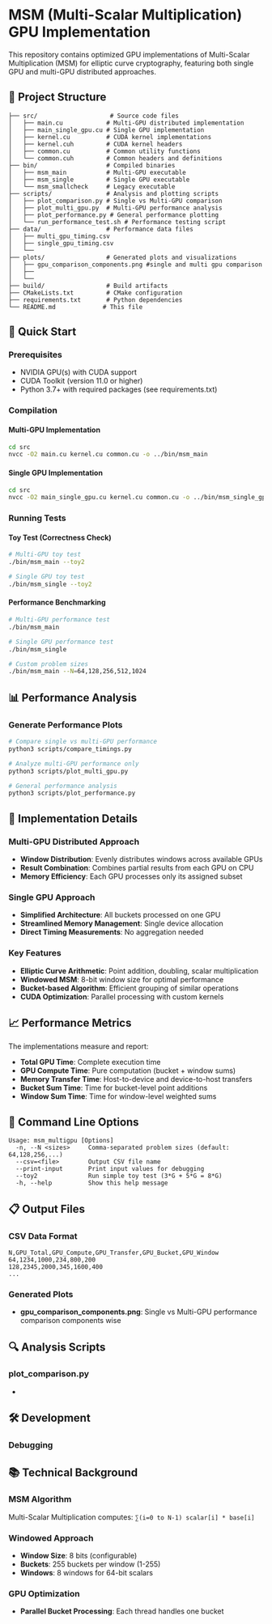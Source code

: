 # MSM (Multi-Scalar Multiplication) GPU Implementation

This repository contains optimized GPU implementations of Multi-Scalar Multiplication (MSM) for elliptic curve cryptography, featuring both single GPU and multi-GPU distributed approaches.

## 📁 Project Structure

```
├── src/                    # Source code files
│   ├── main.cu            # Multi-GPU distributed implementation
│   ├── main_single_gpu.cu # Single GPU implementation
│   ├── kernel.cu          # CUDA kernel implementations
│   ├── kernel.cuh         # CUDA kernel headers
│   ├── common.cu          # Common utility functions
│   └── common.cuh         # Common headers and definitions
├── bin/                   # Compiled binaries
│   ├── msm_main           # Multi-GPU executable
│   ├── msm_single         # Single GPU executable
│   └── msm_smallcheck     # Legacy executable
├── scripts/               # Analysis and plotting scripts
│   ├── plot_comparison.py # Single vs Multi-GPU comparison
│   ├── plot_multi_gpu.py  # Multi-GPU performance analysis
│   ├── plot_performance.py # General performance plotting
│   └── run_performance_test.sh # Performance testing script
├── data/                  # Performance data files
│   ├── multi_gpu_timing.csv
│   ├── single_gpu_timing.csv
│   └── 
├── plots/                 # Generated plots and visualizations
│   ├── gpu_comparison_components.png #single and multi gpu comparison
│   ├── 
│   └── 
├── build/                 # Build artifacts
├── CMakeLists.txt         # CMake configuration
├── requirements.txt       # Python dependencies
└── README.md             # This file
```

## 🚀 Quick Start

### Prerequisites
- NVIDIA GPU(s) with CUDA support
- CUDA Toolkit (version 11.0 or higher)
- Python 3.7+ with required packages (see requirements.txt)

### Compilation

#### Multi-GPU Implementation
```bash
cd src
nvcc -O2 main.cu kernel.cu common.cu -o ../bin/msm_main
```

#### Single GPU Implementation
```bash
cd src
nvcc -O2 main_single_gpu.cu kernel.cu common.cu -o ../bin/msm_single_gpu
```

### Running Tests

#### Toy Test (Correctness Check)
```bash
# Multi-GPU toy test
./bin/msm_main --toy2

# Single GPU toy test
./bin/msm_single --toy2
```

#### Performance Benchmarking
```bash
# Multi-GPU performance test
./bin/msm_main

# Single GPU performance test
./bin/msm_single

# Custom problem sizes
./bin/msm_main --N=64,128,256,512,1024
```

## 📊 Performance Analysis

### Generate Performance Plots
```bash
# Compare single vs multi-GPU performance
python3 scripts/compare_timings.py

# Analyze multi-GPU performance only
python3 scripts/plot_multi_gpu.py

# General performance analysis
python3 scripts/plot_performance.py
```

## 🔧 Implementation Details

### Multi-GPU Distributed Approach
- **Window Distribution**: Evenly distributes windows across available GPUs
- **Result Combination**: Combines partial results from each GPU on CPU
- **Memory Efficiency**: Each GPU processes only its assigned subset

### Single GPU Approach
- **Simplified Architecture**: All buckets processed on one GPU
- **Streamlined Memory Management**: Single device allocation
- **Direct Timing Measurements**: No aggregation needed

### Key Features
- **Elliptic Curve Arithmetic**: Point addition, doubling, scalar multiplication
- **Windowed MSM**: 8-bit window size for optimal performance
- **Bucket-based Algorithm**: Efficient grouping of similar operations
- **CUDA Optimization**: Parallel processing with custom kernels

## 📈 Performance Metrics

The implementations measure and report:
- **Total GPU Time**: Complete execution time
- **GPU Compute Time**: Pure computation (bucket + window sums)
- **Memory Transfer Time**: Host-to-device and device-to-host transfers
- **Bucket Sum Time**: Time for bucket-level point additions
- **Window Sum Time**: Time for window-level weighted sums

## 🎯 Command Line Options

```
Usage: msm_multigpu [Options]
  -n, --N <sizes>     Comma-separated problem sizes (default: 64,128,256,...)
  --csv=<file>        Output CSV file name
  --print-input       Print input values for debugging
  --toy2              Run simple toy test (3*G + 5*G = 8*G)
  -h, --help          Show this help message
```

## 📋 Output Files

### CSV Data Format
```
N,GPU_Total,GPU_Compute,GPU_Transfer,GPU_Bucket,GPU_Window
64,1234,1000,234,800,200
128,2345,2000,345,1600,400
...
```

### Generated Plots
- **gpu_comparison_components.png**: Single vs Multi-GPU performance comparison components wise

## 🔍 Analysis Scripts

### plot_comparison.py
-


## 🛠️ Development



### Debugging


## 📚 Technical Background

### MSM Algorithm
Multi-Scalar Multiplication computes: `∑(i=0 to N-1) scalar[i] * base[i]`

### Windowed Approach
- **Window Size**: 8 bits (configurable)
- **Buckets**: 255 buckets per window (1-255)
- **Windows**: 8 windows for 64-bit scalars

### GPU Optimization
- **Parallel Bucket Processing**: Each thread handles one bucket


